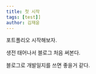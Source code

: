 ```yaml
---
title: 첫 시작
tags: [test]]
author: 김재윤
---
```


포트폴리오 시작해보자.

생전 태어나서 블로그 처음 써본다.

블로그로 개발일지를 쓰면 좋을거 같다.
